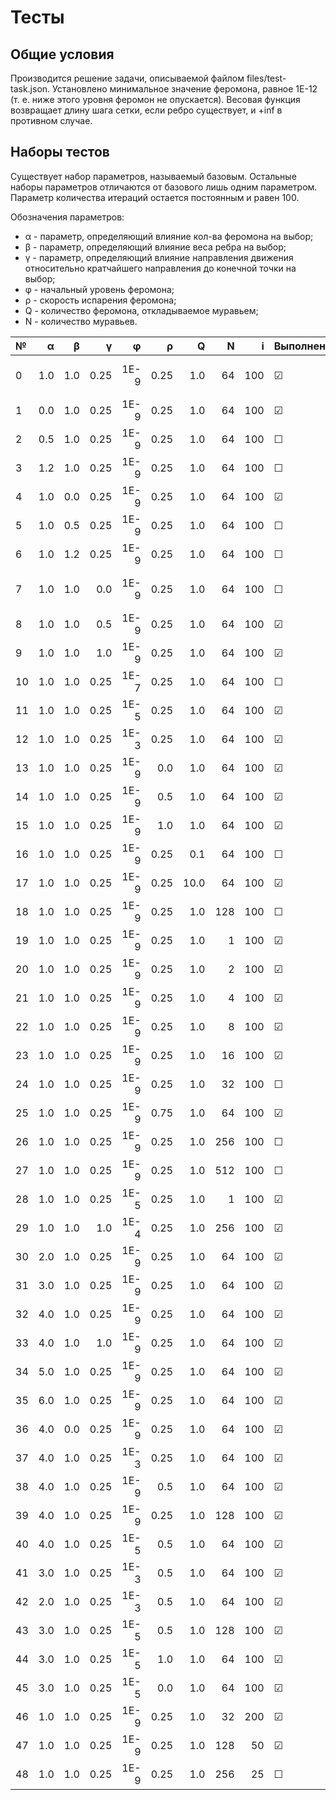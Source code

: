 # Тесты

## Общие условия ##

Производится решение задачи, описываемой файлом files/test-task.json. Установлено минимальное значение феромона, равное 1E-12 (т. е. ниже этого уровня феромон не опускается). Весовая функция возвращает длину шага сетки, если ребро существует, и +inf в противном случае.

## Наборы тестов ##

Существует набор параметров, называемый базовым. Остальные наборы параметров отличаются от базового лишь одним параметром. Параметр количества итераций остается постоянным и равен 100.

Обозначения параметров:
+ &alpha; - параметр, определяющий влияние кол-ва феромона на выбор;
+ &beta; - параметр, определяющий влияние веса ребра на выбор;
+ &gamma; - параметр, определяющий влияние направления движения относительно кратчайшего направления до конечной точки на выбор;
+ &phi; - начальный уровень феромона;
+ &rho; - скорость испарения феромона;
+ Q - количество феромона, откладываемое муравьем;
+ N - количество муравьев.

| № | &alpha; | &beta; | &gamma; | &phi; | &rho; | Q | N | i | Выполнен | Примечания |
|:- | ------: | -----: | ------: | ----: | ----: | -:| -:| -:| -------- | :--------- |
|0|1.0|1.0|0.25|1E-9|0.25|1.0|64|100|&#9745;|Базовый набор параметров|
|1|0.0|1.0|0.25|1E-9|0.25|1.0|64|100|&#9745;|Граничный случай|
|2|0.5|1.0|0.25|1E-9|0.25|1.0|64|100|&#9744;||
|3|1.2|1.0|0.25|1E-9|0.25|1.0|64|100|&#9744;||
|4|1.0|0.0|0.25|1E-9|0.25|1.0|64|100|&#9745;|Граничный случай|
|5|1.0|0.5|0.25|1E-9|0.25|1.0|64|100|&#9744;||
|6|1.0|1.2|0.25|1E-9|0.25|1.0|64|100|&#9744;||
|7|1.0|1.0|0.0|1E-9|0.25|1.0|64|100|&#9744;|Граничный случай; Не завершается|
|8|1.0|1.0|0.5|1E-9|0.25|1.0|64|100|&#9745;||
|9|1.0|1.0|1.0|1E-9|0.25|1.0|64|100|&#9745;||
|10|1.0|1.0|0.25|1E-7|0.25|1.0|64|100|&#9744;||
|11|1.0|1.0|0.25|1E-5|0.25|1.0|64|100|&#9745;||
|12|1.0|1.0|0.25|1E-3|0.25|1.0|64|100|&#9745;||
|13|1.0|1.0|0.25|1E-9|0.0|1.0|64|100|&#9745;|Граничный случай|
|14|1.0|1.0|0.25|1E-9|0.5|1.0|64|100|&#9745;||
|15|1.0|1.0|0.25|1E-9|1.0|1.0|64|100|&#9745;|Граничный случай|
|16|1.0|1.0|0.25|1E-9|0.25|0.1|64|100|&#9744;||
|17|1.0|1.0|0.25|1E-9|0.25|10.0|64|100|&#9745;||
|18|1.0|1.0|0.25|1E-9|0.25|1.0|128|100|&#9744;|Очень долго!|
|19|1.0|1.0|0.25|1E-9|0.25|1.0|1|100|&#9745;||
|20|1.0|1.0|0.25|1E-9|0.25|1.0|2|100|&#9745;||
|21|1.0|1.0|0.25|1E-9|0.25|1.0|4|100|&#9745;||
|22|1.0|1.0|0.25|1E-9|0.25|1.0|8|100|&#9745;||
|23|1.0|1.0|0.25|1E-9|0.25|1.0|16|100|&#9745;||
|24|1.0|1.0|0.25|1E-9|0.25|1.0|32|100|&#9744;||
|25|1.0|1.0|0.25|1E-9|0.75|1.0|64|100|&#9745;||
|26|1.0|1.0|0.25|1E-9|0.25|1.0|256|100|&#9744;|Очень долго!|
|27|1.0|1.0|0.25|1E-9|0.25|1.0|512|100|&#9744;|Очень долго!|
|28|1.0|1.0|0.25|1E-5|0.25|1.0|1|100|&#9745;||
|29|1.0|1.0|1.0|1E-4|0.25|1.0|256|100|&#9745;||
|30|2.0|1.0|0.25|1E-9|0.25|1.0|64|100|&#9745;|Локальный минимум?|
|31|3.0|1.0|0.25|1E-9|0.25|1.0|64|100|&#9745;|Локальный минимум?|
|32|4.0|1.0|0.25|1E-9|0.25|1.0|64|100|&#9745;|+3|
|33|4.0|1.0|1.0|1E-9|0.25|1.0|64|100|&#9745;|Около 2 ч.|
|34|5.0|1.0|0.25|1E-9|0.25|1.0|64|100|&#9745;||
|35|6.0|1.0|0.25|1E-9|0.25|1.0|64|100|&#9745;||
|36|4.0|0.0|0.25|1E-9|0.25|1.0|64|100|&#9745;||
|37|4.0|1.0|0.25|1E-3|0.25|1.0|64|100|&#9745;||
|38|4.0|1.0|0.25|1E-9|0.5|1.0|64|100|&#9745;||
|39|4.0|1.0|0.25|1E-9|0.25|1.0|128|100|&#9745;||
|40|4.0|1.0|0.25|1E-5|0.5|1.0|64|100|&#9745;||
|41|3.0|1.0|0.25|1E-3|0.5|1.0|64|100|&#9745;||
|42|2.0|1.0|0.25|1E-3|0.5|1.0|64|100|&#9745;||
|43|3.0|1.0|0.25|1E-5|0.5|1.0|128|100|&#9745;||
|44|3.0|1.0|0.25|1E-5|1.0|1.0|64|100|&#9745;||
|45|3.0|1.0|0.25|1E-5|0.0|1.0|64|100|&#9745;||
|46|1.0|1.0|0.25|1E-9|0.25|1.0|32|200|&#9745;||
|47|1.0|1.0|0.25|1E-9|0.25|1.0|128|50|&#9745;||
|48|1.0|1.0|0.25|1E-9|0.25|1.0|256|25|&#9744;||
